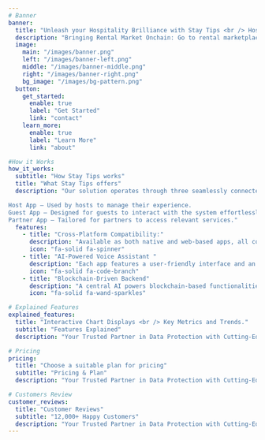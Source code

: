 ```yaml
---
# Banner
banner:
  title: "Unleash your Hospitality Brilliance with Stay Tips <br /> Hospitality System"
  description: "Bringing Rental Market Onchain: Go to rental marketplace built on the Blockchain."
  image:
    main: "/images/banner.png"
    left: "/images/banner-left.png"
    middle: "/images/banner-middle.png"
    right: "/images/banner-right.png"
    bg_image: "/images/bg-pattern.png"
  button:
    get_started:
      enable: true
      label: "Get Started"
      link: "contact"
    learn_more:
      enable: true
      label: "Learn More"
      link: "about"

#How it Works
how_it_works:
  subtitle: "How Stay Tips works"
  title: "What Stay Tips offers"
  description: "Our solution operates through three seamlessly connected apps: Guest, Host, and Partner. Each app is designed for its specific user:

Host App – Used by hosts to manage their experience.
Guest App – Designed for guests to interact with the system effortlessly.
Partner App – Tailored for partners to access relevant services."
  features:
    - title: "Cross-Platform Compatibility:"
      description: "Available as both native and web-based apps, all communicating with the backend via API."
      icon: "fa-solid fa-spinner" 
    - title: "AI-Powered Voice Assistant "
      description: "Each app features a user-friendly interface and an intelligent voice assistant that interacts with users.."
      icon: "fa-solid fa-code-branch" 
    - title: "Blockchain-Driven Backend"
      description: "A central AI powers blockchain-based functionalities while also managing off-chain features via a graph.This smart ecosystem ensures a seamless and efficient experience for all users."
      icon: "fa-solid fa-wand-sparkles" 

# Explained Features 
explained_features:
  title: "Interactive Chart Displays <br /> Key Metrics and Trends."
  subtitle: "Features Explained"
  description: "Your Trusted Partner in Data Protection with Cutting-Edge Solutions <br /> for Comprehensive Data Security."

# Pricing
pricing:
  title: "Choose a suitable plan for pricing"
  subtitle: "Pricing & Plan"
  description: "Your Trusted Partner in Data Protection with Cutting-Edge Solutions for <br /> Comprehensive Data Security."

# Customers Review
customer_reviews:
  title: "Customer Reviews"
  subtitle: "12,000+ Happy Customers"
  description: "Your Trusted Partner in Data Protection with Cutting-Edge Solutions for <br /> Comprehensive Data Security."
---
```

